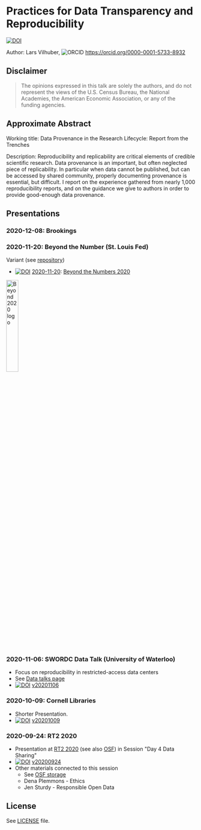 # Practices for Data Transparency and Reproducibility



[![DOI](https://zenodo.org/badge/DOI/10.5281/zenodo.4048571.svg)](https://doi.org/10.5281/zenodo.4048571)


Author: Lars Vilhuber, ![ORCID](assets/ORCIDiD_icon16x16.png) https://orcid.org/0000-0001-5733-8932

## Disclaimer

> The opinions expressed in this talk are solely the authors, and do not represent the views of the U.S. Census Bureau, the National Academies, the American Economic Association, or any of the funding agencies. 

## Approximate Abstract

Working title:  Data Provenance in the Research Lifecycle: Report from the Trenches

Description: Reproducibility and replicability are critical elements of credible scientific research. Data provenance is an important, but often neglected piece of replicability.
In particular when data cannot be published, but can be accessed by shared community, properly documenting provenance is essential, but difficult.
I report on the experience gathered from nearly 1,000 reproducibility reports, and on the guidance we give to authors in order to provide good-enough data provenance.


## Presentations

### 2020-12-08: Brookings

### 2020-11-20: Beyond the Number (St. Louis Fed)

Variant (see [repository](https://github.com/labordynamicsinstitute/beyond-2020-presentation))

+ [![DOI](https://zenodo.org/badge/DOI/10.5281/zenodo.4281633.svg)](https://doi.org/10.5281/zenodo.4281633) [2020-11-20](https://doi.org/10.5281/zenodo.4281633): [Beyond the Numbers 2020](https://research.stlouisfed.org/conferences/beyond-the-numbers/)

<img src="https://files.stlouisfed.org/files/htdocs/publications/images/uploads/2020/btn-update-2020_20200515034203.jpg" alt="Beyond 2020 logo" width="25%" />

### 2020-11-06: SWORDC Data Talk (University of Waterloo)

- Focus on reproducibility in restricted-access data centers
- See [Data talks page](https://uwaterloo.ca/southwestern-ontario-research-data-centre/seminars-and-workshops/data-talks)
- [![DOI](https://zenodo.org/badge/DOI/10.5281/zenodo.4250890.svg)](https://doi.org/10.5281/zenodo.4250890) [v20201106](https://github.com/labordynamicsinstitute/practices-presentation-2020/releases/tag/v20201106)



### 2020-10-09: Cornell Libraries

- Shorter Presentation.
- [![DOI](https://zenodo.org/badge/DOI/10.5281/zenodo.4073995.svg)](https://doi.org/10.5281/zenodo.4073995) [v20201009](https://github.com/labordynamicsinstitute/practices-presentation-2020/releases/tag/v20201008)



### 2020-09-24: RT2 2020

- Presentation at [RT2 2020](https://www.bitss.org/wp-content/uploads/2020/07/RT2_Agenda.pdf) (see also [OSF](https://osf.io/a9hck/)) in Session "Day 4 Data Sharing"
- [![DOI](https://zenodo.org/badge/DOI/10.5281/zenodo.4048572.svg)](https://doi.org/10.5281/zenodo.4048572) [v20200924](https://github.com/labordynamicsinstitute/practices-presentation-2020/releases/tag/v20200924)
- Other materials connected to this session
  - See [OSF storage](https://osf.io/bdmrh/files/)
  - Dena Plemmons - Ethics
  - Jen Sturdy - Responsible Open Data

## License

See [LICENSE](LICENSE) file.
